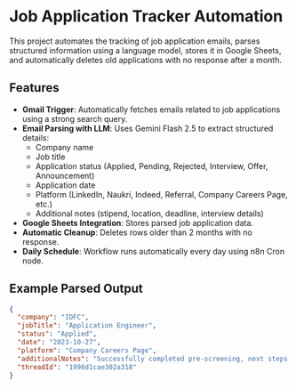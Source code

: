 # Job Application Tracker Automation  

This project automates the tracking of job application emails, parses structured information using a language model, stores it in Google Sheets, and automatically deletes old applications with no response after a month.  

## Features  

- **Gmail Trigger**: Automatically fetches emails related to job applications using a strong search query.  
- **Email Parsing with LLM**: Uses Gemini Flash 2.5 to extract structured details:  
  - Company name  
  - Job title  
  - Application status (Applied, Pending, Rejected, Interview, Offer, Announcement)  
  - Application date  
  - Platform (LinkedIn, Naukri, Indeed, Referral, Company Careers Page, etc.)  
  - Additional notes (stipend, location, deadline, interview details)  
- **Google Sheets Integration**: Stores parsed job application data.  
- **Automatic Cleanup**: Deletes rows older than 2 months with no response.  
- **Daily Schedule**: Workflow runs automatically every day using n8n Cron node.



## Example Parsed Output  

```json
{
  "company": "IDFC",
  "jobTitle": "Application Engineer",
  "status": "Applied",
  "date": "2023-10-27",
  "platform": "Company Careers Page",
  "additionalNotes": "Successfully completed pre-screening, next steps pending",
  "threadId": "1996d1cae302a318"
}


